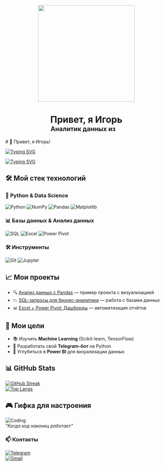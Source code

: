 <p align="center">
  <img width="300" src="https://media.giphy.com/media/v1.Y2lkPTc5MGI3NjExcDZ1YzVqYzVqYzVqYzVqYzVqYzVqYzVqYzVqYzVqYzVqYzVqYyZlcD12MV9pbnRlcm5hbF9naWZfYnlfaWQmY3Q9Zw/3o7aD2d7hy9ktXNDP2/giphy.gif">
</p>

<h1 align="center">
  Привет, я Игорь<br>
  <sub><sup>Аналитик данных из <img src="https://img.shields.io/badge/-Russia-000000?style=flat&logo=Flag&logoColor=white" height=16></sup></sub>
</h1>
# 🚀 Привет, я Игорь! 

[![Typing SVG](https://readme-typing-svg.demolab.com?font=Fira+Code&weight=600&size=28&pause=1000&color=00FFAA&width=500&lines=Data+Alchemist+%F0%9F%92%AC;Python+%7C+SQL+%7C+Power+BI;Turning+numbers+into+gold+%F0%9F%92%B0;Open+to+collabs+%F0%9F%91%8B)](https://git.io/typing-svg)

[![Typing SVG](https://readme-typing-svg.demolab.com?font=Fira+Code&pause=1000&color=FF2D00&width=435&lines=Разработчик+из+России+город+Краснодар;Люблю+код,+гифки+и+закономерности;Будущий+Team+Lead)](https://git.io/typing-svg)

## 🛠 Мой стек технологий

### 🐍 **Python & Data Science**
![Python](https://img.shields.io/badge/-Python-3776AB?style=flat-square&logo=Python&logoColor=white)
![NumPy](https://img.shields.io/badge/-NumPy-013243?style=flat-square&logo=NumPy&logoColor=white)
![Pandas](https://img.shields.io/badge/-Pandas-150458?style=flat-square&logo=Pandas&logoColor=white)
![Matplotlib](https://img.shields.io/badge/-Matplotlib-11557C?style=flat-square&logo=Matplotlib&logoColor=white)

### 📊 **Базы данных & Анализ данных**
![SQL](https://img.shields.io/badge/-SQL-4479A1?style=flat-square&logo=PostgreSQL&logoColor=white)
![Excel](https://img.shields.io/badge/-Excel-217346?style=flat-square&logo=Microsoft-Excel&logoColor=white)
![Power Pivot](https://img.shields.io/badge/-Power_Pivot-5F2BEA?style=flat-square&logo=Microsoft-Excel&logoColor=white)

### 🛠 **Инструменты**
![Git](https://img.shields.io/badge/-Git-F05032?style=flat-square&logo=Git&logoColor=white)
![Jupyter](https://img.shields.io/badge/-Jupyter-F37626?style=flat-square&logo=Jupyter&logoColor=white)

## 📈 Мои проекты
- 🔍 [Анализ данных с Pandas](https://github.com/...) — пример проекта с визуализацией  
- 📉 [SQL-запросы для бизнес-аналитики](https://github.com/...) — работа с базами данных  
- 📊 [Excel + Power Pivot: Дашборды](https://github.com/...) — автоматизация отчётов  

## 🎯 Мои цели
- 📚 Изучить **Machine Learning** (Scikit-learn, TensorFlow)  
- 🚀 Разработать свой **Telegram-бот** на Python  
- 💼 Углубиться в **Power BI** для визуализации данных  

## 📊 GitHub Stats
[![GitHub Streak](https://streak-stats.demolab.com?user=ТВОЙ_НИК&theme=dark)](https://git.io/streak-stats)  
[![Top Langs](https://github-readme-stats.vercel.app/api/top-langs/?username=ТВОЙ_НИК&layout=compact&theme=vision-friendly-dark)](https://github.com/ТВОЙ_НИК)  

## 🎮 Гифка для настроения
![Coding](https://media.giphy.com/media/L1R1tvI9svkIWwpVYr/giphy.gif)  
*"Когда код наконец работает"*  

### 📫 Контакты
[![Telegram](https://img.shields.io/badge/-Telegram-26A5E4?style=flat-square&logo=Telegram&logoColor=white)](https://t.me/твой_ник)  
[![Gmail](https://img.shields.io/badge/-Gmail-EA4335?style=flat-square&logo=Gmail&logoColor=white)](mailto:твоя_почта@gmail.com)  
